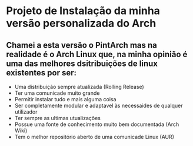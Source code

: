 # Projeto de Instalação da minha versão personalizada do Arch

## Chamei a esta versão o PintArch mas na realidade é o Arch Linux que, na minha opinião é uma das melhores dsitribuições de linux existentes por ser:

*  Uma distribuição sempre atualizada (Rolling Release)
*  Ter uma comunicade muito grande
*  Permitir instalar tudo e mais alguma coisa
*  Ser completamente modular e adaptavel às necessaides de qualquer utilizador
*  Ter sempre as ultimas utualizações
*  Possue uma fonte de conhecimento muito bem documentada (Arch Wiki)
*  Tem o melhor repositório aberto de uma comunicade Linux (AUR)
